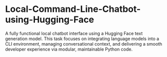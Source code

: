 # Local-Command-Line-Chatbot-using-Hugging-Face
A fully functional local chatbot interface using a Hugging Face text generation model.  This task focuses on integrating language models into a CLI environment, managing conversational context, and delivering a smooth developer experience via modular, maintainable Python code.
